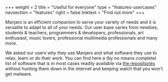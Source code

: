 +++
weight = 2
title = "Useful for everyone"
type = "features-usercases"
navsection = "features"
right = false
linktext = "Find out more"
+++

Manjaro is an efficient companion to serve your variety of needs and it is versatile to adapt to all of your needs. Our user base varies from newbies, students & teachers, programmers & developers, professionals, art enthusiast, music lovers, professional multimedia professionals and many more.

We asked our users why they use Manjaro and what software they use to relax, learn or do their work. You can find here a (by no means complete) list of software that is in most cases readily available via [the repositories](;baseurl;features/tools#pamac) without hunting them down in the internet and keeping watch that you won't get malware.
